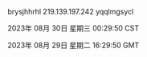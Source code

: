 brysjhhrhl 219.139.197.242 yqqlmgsycl

2023年 08月 30日 星期三 00:29:50 CST

2023年 08月 29日 星期二 16:29:50 GMT
